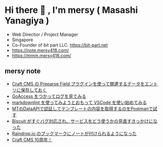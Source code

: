 # Hi there 👋 , I'm mersy ( Masashi Yanagiya )

- Web Directior / Project Manager
- Singapore
- Co-Founder of bit part LLC. https://bit-part.net
- https://note.mersy418.com/
- https://mmm.mersy418.com/

## mersy note
<!-- BLOG-POST-LIST:START -->
- [Craft CMS の ﻿Preparse Field プラグインを使って関連するデータをエントリに保存しておく](https://note.mersy418.com/article/craftcms-preparse-field?utm_source=feed)
- [GoAccess をつかってログを見てみる](https://note.mersy418.com/article/goaccess-access-log?utm_source=feed)
- [markdownlint を使ってみようとおもって VSCode を使い始めてみる](https://note.mersy418.com/article/vscode-markdownlint?utm_source=feed)
- [MTのDataAPIで認証してテンプレートの内容を取得するのをPostmanで試す](https://note.mersy418.com/article/postman-mt-dataapi-variables?utm_source=feed)
- [Biscuit がすぐバグ対応され、サービスをどう使うかの見直すきっかけになった](https://note.mersy418.com/article/biscuit-bugfix-1-2-29?utm_source=feed)
- [Raindrop.io のブックマークにノートが付けられるようになった](https://note.mersy418.com/article/raindrop-io-bookmark-notes?utm_source=feed)
- [Craft CMS 10周年！](https://note.mersy418.com/article/craft-cms-10周年?utm_source=feed)
<!-- BLOG-POST-LIST:END -->
